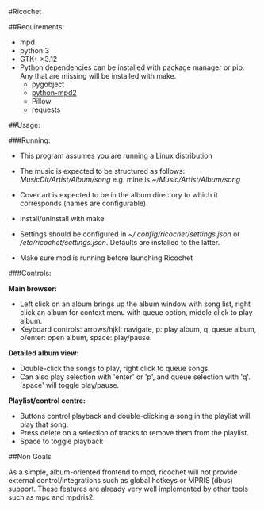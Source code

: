 #Ricochet

##Requirements:

  - mpd
  - python 3
  - GTK+ >3.12
  - Python dependencies can be installed with package manager or pip.
    Any that are missing will be installed with make.
    - pygobject
    - [python-mpd2](https://github.com/Mic92/python-mpd2)
    - Pillow
    - requests


##Usage:

###Running:

  - This program assumes you are running a Linux distribution

  - The music is expected to be structured as follows:
    _MusicDir/Artist/Album/song_ e.g. mine is
    _~/Music/Artist/Album/song_

  - Cover art is expected to be in the album directory to which it
    corresponds (names are configurable).

  - install/uninstall with make

  - Settings should be configured in _~/.config/ricochet/settings.json_
    or _/etc/ricochet/settings.json_. Defaults are installed to the
    latter.

  - Make sure mpd is running before launching Ricochet

###Controls:

**Main browser:**
  - Left click on an album brings up the album window with song list,
    right click an album for context menu with queue option, middle
    click to play album. 
  - Keyboard controls: arrows/hjkl: navigate, p: play album, q: queue
    album, o/enter: open album, space: play/pause.

**Detailed album view:**
  - Double-click the songs to play, right click to queue songs.
  - Can also play selection with 'enter' or 'p', and queue selection
    with 'q'. 'space' will toggle play/pause.

**Playlist/control centre:**
  - Buttons control playback and double-clicking a song in the playlist
    will play that song.
  - Press delete on a selection of tracks to remove them from the
    playlist.
  - Space to toggle playback

##Non Goals

As a simple, album-oriented frontend to mpd, ricochet will not provide
external control/integrations such as global hotkeys or MPRIS (dbus)
support. These features are already very well implemented by other tools
such as mpc and mpdris2.
